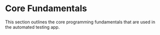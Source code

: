# Core Fundamentals
This section outlines the core programming fundamentals that are used in the automated testing app.